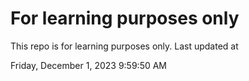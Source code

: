 # For learning purposes only
This repo is for learning purposes only.
Last updated at

Friday, December 1, 2023 9:59:50 AM

